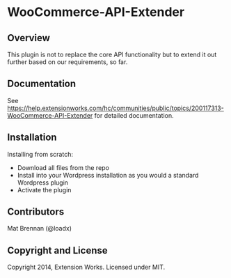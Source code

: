 WooCommerce-API-Extender
========================

## Overview 
This plugin is not to replace the core API functionality but to extend it out further based on our requirements, so far.

## Documentation

See https://help.extensionworks.com/hc/communities/public/topics/200117313-WooCommerce-API-Extender for detailed documentation.


## Installation

Installing from scratch:

- Download all files from the repo
- Install into your Wordpress installation as you would a standard Wordpress plugin
- Activate the plugin

## Contributors 
Mat Brennan (@loadx)


## Copyright and License

Copyright 2014, Extension Works.
Licensed under MIT.

